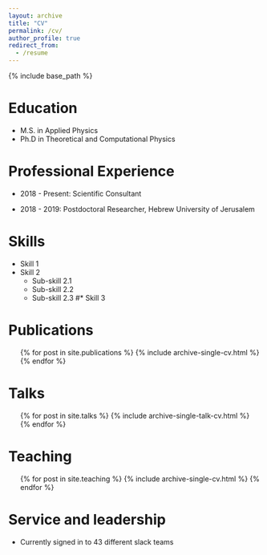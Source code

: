 ```yaml
---
layout: archive
title: "CV"
permalink: /cv/
author_profile: true
redirect_from:
  - /resume
---
```


{% include base_path %}

Education
======
* M.S. in Applied Physics
* Ph.D in Theoretical and Computational Physics

Professional Experience 
======
* 2018 - Present: Scientific Consultant
  
* 2018 - 2019: Postdoctoral Researcher, Hebrew University of Jerusalem
  
Skills
======
* Skill 1
* Skill 2
  * Sub-skill 2.1
  * Sub-skill 2.2
  * Sub-skill 2.3
#* Skill 3

Publications
======
  <ul>{% for post in site.publications %}
    {% include archive-single-cv.html %}
  {% endfor %}</ul>
  
Talks
======
  <ul>{% for post in site.talks %}
    {% include archive-single-talk-cv.html %}
  {% endfor %}</ul>
  
Teaching
======
  <ul>{% for post in site.teaching %}
    {% include archive-single-cv.html %}
  {% endfor %}</ul>
  
Service and leadership
======
* Currently signed in to 43 different slack teams
